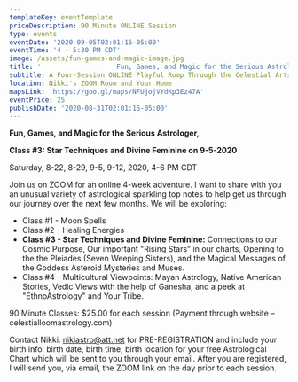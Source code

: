 ```yaml
---
templateKey: eventTemplate
priceDescription: 90 Minute ONLINE Session
type: events
eventDate: '2020-09-05T02:01:16-05:00'
eventTime: '4 - 5:30 PM CDT'
image: /assets/fun-games-and-magic-image.jpg
title: '                   Fun, Games, and Magic for the Serious Astrologer, Class #3 of 4:  Star Techniques and Divine Feminine                                                                                                          '
subtitle: A Four-Session ONLINE Playful Romp Through the Celestial Arts
location: Nikki's ZOOM Room and Your Home
mapsLink: 'https://goo.gl/maps/NFUjojVYdKp3Ez47A'
eventPrice: 25
publishDate: '2020-08-31T02:01:16-05:00'
---
```

**Fun, Games, and Magic for the Serious Astrologer,**

**Class #3: Star Techniques and Divine Feminine on 9-5-2020**

Saturday, 8-22, 8-29, 9-5, 9-12, 2020, 4-6 PM CDT

Join us on ZOOM for an online 4-week adventure. I want to share with you an unusual variety of astrological sparkling top notes to help get us through our journey over the next few months.  We will be exploring:

* 	Class #1 - Moon Spells
* 	Class #2 - Healing Energies
* 	**Class #3 - Star Techniques and Divine Feminine:** Connections to our Cosmic Purpose, Our important "Rising Stars" in our charts, Opening to the the Pleiades (Seven Weeping Sisters), and the Magical Messages of the Goddess Asteroid Mysteries and Muses.
* Class #4 - Multicultural Viewpoints: Mayan Astrology, Native American Stories, Vedic Views with the help of Ganesha, and a peek at "EthnoAstrology" and Your Tribe.

90 Minute Classes: $25.00 for each session (Payment through website – celestialloomastrology.com)

Contact Nikki: nikiastro@att.net for PRE-REGISTRATION and include your birth info: birth date, birth time, birth location for your free Astrological Chart which will be sent to you through your email.  After you are registered, I will send you, via email, the ZOOM link on the day prior to each session.
